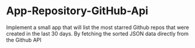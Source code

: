 # App-Repository-GitHub-Api
Implement a small app that will list the most starred Github repos that were created in the last 30 days. By fetching the sorted JSON data directly from the Github API
